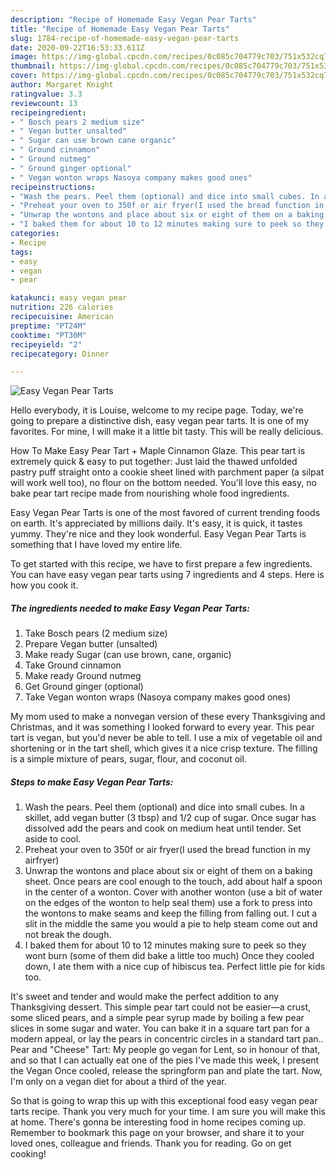 ```yaml
---
description: "Recipe of Homemade Easy Vegan Pear Tarts"
title: "Recipe of Homemade Easy Vegan Pear Tarts"
slug: 1784-recipe-of-homemade-easy-vegan-pear-tarts
date: 2020-09-22T16:53:33.611Z
image: https://img-global.cpcdn.com/recipes/0c085c704779c703/751x532cq70/easy-vegan-pear-tarts-recipe-main-photo.jpg
thumbnail: https://img-global.cpcdn.com/recipes/0c085c704779c703/751x532cq70/easy-vegan-pear-tarts-recipe-main-photo.jpg
cover: https://img-global.cpcdn.com/recipes/0c085c704779c703/751x532cq70/easy-vegan-pear-tarts-recipe-main-photo.jpg
author: Margaret Knight
ratingvalue: 3.3
reviewcount: 13
recipeingredient:
- " Bosch pears 2 medium size"
- " Vegan butter unsalted"
- " Sugar can use brown cane organic"
- " Ground cinnamon"
- " Ground nutmeg"
- " Ground ginger optional"
- " Vegan wonton wraps Nasoya company makes good ones"
recipeinstructions:
- "Wash the pears. Peel them (optional) and dice into small cubes. In a skillet, add vegan butter (3 tbsp) and 1/2 cup of sugar. Once sugar has dissolved add the pears and cook on medium heat until tender. Set aside to cool."
- "Preheat your oven to 350f or air fryer(I used the bread function in my airfryer)"
- "Unwrap the wontons and place about six or eight of them on a baking sheet. Once pears are cool enough to the touch, add about half a spoon in the center of a wonton. Cover with another wonton (use a bit of water on the edges of the wonton to help seal them) use a fork to press into the wontons to make seams and keep the filling from falling out. I cut a slit in the middle the same you would a pie to help steam come out and not break the dough."
- "I baked them for about 10 to 12 minutes making sure to peek so they wont burn (some of them did bake a little too much) Once they cooled down, I ate them with a nice cup of hibiscus tea. Perfect little pie for kids too."
categories:
- Recipe
tags:
- easy
- vegan
- pear

katakunci: easy vegan pear 
nutrition: 226 calories
recipecuisine: American
preptime: "PT24M"
cooktime: "PT30M"
recipeyield: "2"
recipecategory: Dinner

---
```



![Easy Vegan Pear Tarts](https://img-global.cpcdn.com/recipes/0c085c704779c703/751x532cq70/easy-vegan-pear-tarts-recipe-main-photo.jpg)

Hello everybody, it is Louise, welcome to my recipe page. Today, we're going to prepare a distinctive dish, easy vegan pear tarts. It is one of my favorites. For mine, I will make it a little bit tasty. This will be really delicious.

How To Make Easy Pear Tart + Maple Cinnamon Glaze. This pear tart is extremely quick &amp; easy to put together: Just laid the thawed unfolded pastry puff straight onto a cookie sheet lined with parchment paper (a silpat will work well too), no flour on the bottom needed. You&#39;ll love this easy, no bake pear tart recipe made from nourishing whole food ingredients.

Easy Vegan Pear Tarts is one of the most favored of current trending foods on earth. It's appreciated by millions daily. It's easy, it is quick, it tastes yummy. They're nice and they look wonderful. Easy Vegan Pear Tarts is something that I have loved my entire life.


To get started with this recipe, we have to first prepare a few ingredients. You can have easy vegan pear tarts using 7 ingredients and 4 steps. Here is how you cook it.

<!--inarticleads1-->

##### The ingredients needed to make Easy Vegan Pear Tarts:

1. Take  Bosch pears (2 medium size)
1. Prepare  Vegan butter (unsalted)
1. Make ready  Sugar (can use brown, cane, organic)
1. Take  Ground cinnamon
1. Make ready  Ground nutmeg
1. Get  Ground ginger (optional)
1. Take  Vegan wonton wraps (Nasoya company makes good ones)


My mom used to make a nonvegan version of these every Thanksgiving and Christmas, and it was something I looked forward to every year. This pear tart is vegan, but you&#39;d never be able to tell. I use a mix of vegetable oil and shortening or in the tart shell, which gives it a nice crisp texture. The filling is a simple mixture of pears, sugar, flour, and coconut oil. 

<!--inarticleads2-->

##### Steps to make Easy Vegan Pear Tarts:

1. Wash the pears. Peel them (optional) and dice into small cubes. In a skillet, add vegan butter (3 tbsp) and 1/2 cup of sugar. Once sugar has dissolved add the pears and cook on medium heat until tender. Set aside to cool.
1. Preheat your oven to 350f or air fryer(I used the bread function in my airfryer)
1. Unwrap the wontons and place about six or eight of them on a baking sheet. Once pears are cool enough to the touch, add about half a spoon in the center of a wonton. Cover with another wonton (use a bit of water on the edges of the wonton to help seal them) use a fork to press into the wontons to make seams and keep the filling from falling out. I cut a slit in the middle the same you would a pie to help steam come out and not break the dough.
1. I baked them for about 10 to 12 minutes making sure to peek so they wont burn (some of them did bake a little too much) Once they cooled down, I ate them with a nice cup of hibiscus tea. Perfect little pie for kids too.


It&#39;s sweet and tender and would make the perfect addition to any Thanksgiving dessert. This simple pear tart could not be easier—a crust, some sliced pears, and a simple pear syrup made by boiling a few pear slices in some sugar and water. You can bake it in a square tart pan for a modern appeal, or lay the pears in concentric circles in a standard tart pan.. Pear and &#34;Cheese&#34; Tart: My people go vegan for Lent, so in honour of that, and so that I can actually eat one of the pies I&#39;ve made this week, I present the Vegan Once cooled, release the springform pan and plate the tart. Now, I&#39;m only on a vegan diet for about a third of the year. 

So that is going to wrap this up with this exceptional food easy vegan pear tarts recipe. Thank you very much for your time. I am sure you will make this at home. There's gonna be interesting food in home recipes coming up. Remember to bookmark this page on your browser, and share it to your loved ones, colleague and friends. Thank you for reading. Go on get cooking!
